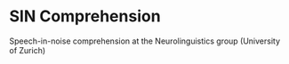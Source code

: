 # SIN Comprehension
Speech-in-noise comprehension at the Neurolinguistics group (University of Zurich)
